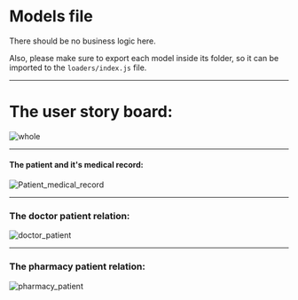 # Models file

There should be no business logic here.

Also, please make sure to export each model inside its folder, so it can be imported to the `loaders/index.js` file.

<hr>

# The user story board:

![whole](https://user-images.githubusercontent.com/56113177/73075540-71aa9580-3ebc-11ea-9c56-bec9d3875caf.png)

<hr>

#### The patient and it's medical record:

![Patient_medical_record](https://user-images.githubusercontent.com/56113177/73075576-89821980-3ebc-11ea-9b30-167c1a67bc3c.png)

<hr>

### The doctor patient relation:

![doctor_patient](https://user-images.githubusercontent.com/56113177/73075592-9272eb00-3ebc-11ea-9bbb-e05e7bd67e94.png)

<hr>

### The pharmacy patient relation:

![pharmacy_patient](https://user-images.githubusercontent.com/56113177/73075611-99016280-3ebc-11ea-8342-29526685ab5d.png)
